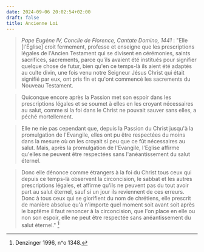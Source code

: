 ```yaml
---
date: 2024-09-06 20:02:54+02:00
draft: false
title: Ancienne Loi
---
```





> *Pape Eugène IV, Concile de Florence, Cantate Domino, 1441* : "Elle [l'Eglise] croit fermement, professe et enseigne que les prescriptions légales de l'Ancien Testament qui se divisent en cérémonies, saints sacrifices, sacrements, parce qu'ils avaient été institués pour signifier quelque chose de futur, bien qu'en ce temps-là ils aient été adaptés au culte divin, une fois venu notre Seigneur Jésus Christ qui était signifié par eux, ont pris fin et qu'ont commencé les sacrements du Nouveau Testament. 

> Quiconque encore après la Passion met son espoir dans les prescriptions légales et se soumet à elles en les croyant nécessaires au salut, comme si la foi dans le Christ ne pouvait sauver sans elles, a péché mortellement. 

> Elle ne nie pas cependant que, depuis la Passion du Christ jusqu'à la promulgation de l'Evangile, elles ont pu être respectées du moins dans la mesure où on les croyait si peu que ce fût nécessaires au salut. Mais, après la promulgation de l'Evangile, l'Eglise affirme qu'elles ne peuvent être respectées sans l'anéantissement du salut éternel. 

> Donc elle dénonce comme étrangers à la foi du Christ tous ceux qui depuis ce temps-là observent la circoncision, le sabbat et les autres prescriptions légales, et affirme qu'ils ne peuvent pas du tout avoir part au salut éternel, sauf si un jour ils reviennent de ces erreurs. Donc à tous ceux qui se glorifient du nom de chrétiens, elle prescrit de manière absolue qu'à n'importe quel moment soit avant soit après le baptême il faut renoncer à la circoncision, que l'on place en elle ou non son espoir, elle ne peut être respectée sans anéantissement du salut éternel." [^1]

[^1]: Denzinger 1996, n^o 1348.

